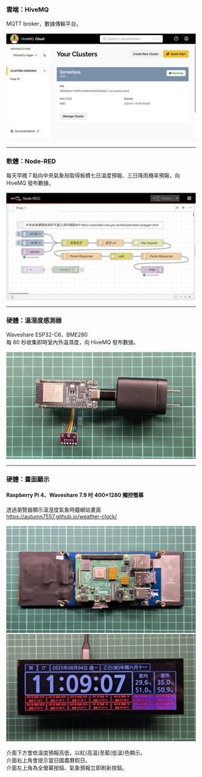 <p>
  <h3>雲端：HiveMQ</h3>
  MQTT broker，數據傳輸平台。<br><br>
  <img src="https://raw.githubusercontent.com/autumn7557/weather-clock/refs/heads/main/images/HiveMQ.jpg" width=600>
</p>

<hr>

<p>
  <h3>軟體：Node-RED</h3>
  每天早晚７點向中央氣象局取得板橋七日溫度預報、三日降雨機率預報，向 HiveMQ 發布數據。<br><br>
  <img src="https://raw.githubusercontent.com/autumn7557/weather-clock/refs/heads/main/images/Node-RED.jpg" width=600>
</p>

<hr>

<p>
  <h3>硬體：溫溼度感測器</h3>
  Waveshare ESP32-C6、BME280<br>
  每 60 秒收集即時室內外溫濕度，向 HiveMQ 發布數據。<br><br>
  <img src="https://raw.githubusercontent.com/autumn7557/weather-clock/refs/heads/main/images/Sensor.jpg" width=600>
</p>

<hr>

<p>
  <h3>硬體：畫面顯示</h3>
  <h4>Raspberry Pi 4、Waveshare 7.9 吋 400×1280 觸控螢幕</h4>
  透過瀏覽器顯示溫溼度氣象時鐘網站畫面<br>
  <a target="_blank" href="https://autumn7557.github.io/weather-clock/">https://autumn7557.github.io/weather-clock/ </a><br><br>
  <img src="https://raw.githubusercontent.com/autumn7557/weather-clock/refs/heads/main/images/Display_1.jpg" width=600><br>
  <img src="https://raw.githubusercontent.com/autumn7557/weather-clock/refs/heads/main/images/Display_2.jpg" width=600><br><br>
  介面下方會依溫度預報高低，以紅(高溫)至藍(低溫)色顯示。<br>
介面右上角會提示當日國農曆假日。<br>
介面左上角為全螢幕按鈕、氣象預報立即刷新按鈕。<br>
</p>
